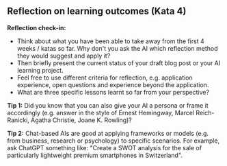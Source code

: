 ## Reflection on learning outcomes (Kata 4)

**Reflection check-in:**

- Think about what you have been able to take away from the first 4 weeks / katas so far. Why don't you ask the AI which reflection method they would suggest and apply it?
- Then briefly present the current status of your draft blog post or your AI learning project.
- Feel free to use different criteria for reflection, e.g. application experience, open questions and experience beyond the application.
- What are three specific lessons learnt so far from your perspective?

**Tip 1:** Did you know that you can also give your AI a persona or frame it accordingly (e.g. answer in the style of Ernest Hemingway, Marcel Reich-Ranicki, Agatha Christie, Joane K. Rowling)?

**Tip 2:** Chat-based AIs are good at applying frameworks or models (e.g. from business, research or psychology) to specific scenarios. For example, ask ChatGPT something like: "Create a SWOT analysis for the sale of particularly lightweight premium smartphones in Switzerland".
